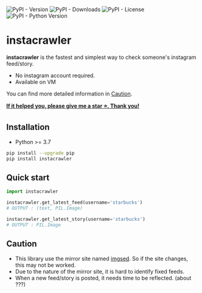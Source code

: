 ![PyPI - Version](https://img.shields.io/pypi/v/instacrawler?color=red)
![PyPI - Downloads](https://img.shields.io/pypi/dm/instacrawler?color=orange)
![PyPI - License](https://img.shields.io/pypi/l/instacrawler?color=green)
![PyPI - Python Version](https://img.shields.io/pypi/pyversions/instacrawler?color=blue)

# instacrawler
**instacrawler** is the fastest and simplest way to check someone's instagram feed/story.
- No instagram account required.
- Available on VM

You can find more detailed information in [Caution](#caution).

**<ins>If it helped you, please give me a star ⭐️. Thank you!</ins>**


## Installation
- Python >= 3.7
```bash
pip install --upgrade pip
pip install instacrawler
```

## Quick start
```py
import instacrawler

instacrawler.get_latest_feed(username='starbucks')
# OUTPUT : (text, PIL.Image)

instacrawler.get_latest_story(username='starbucks')
# OUTPUT : PIL.Image
```

## Caution
- This library use the mirror site named [imgsed](https://imgsed.com/). So if the site changes, this may not be worked.
- Due to the nature of the mirror site, it is hard to identify fixed feeds.
- When a new feed/story is posted, it needs time to be reflected. (about ???)
